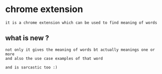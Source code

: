 # chrome extension
    it is a chrome extension which can be used to find meaning of words

## what is new ?
    not only it gives the meaning of words bt actually meanings one or more
    and also the use case examples of that word

    and is sarcastic too :)